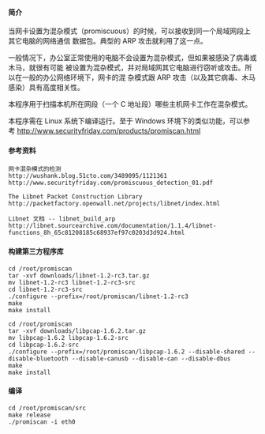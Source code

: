 #### 简介

当网卡设置为混杂模式（promiscuous）的时候，可以接收到同一个局域网段上其它电脑的网络通信
数据包。典型的 ARP 攻击就利用了这一点。

一般情况下，办公室正常使用的电脑不会设置为混杂模式，但如果被感染了病毒或木马，就很有可能
被设置为混杂模式，并对局域网其它电脑进行窃听或攻击。所以在一般的办公网络环境下，网卡的混
杂模式跟 ARP 攻击（以及其它病毒、木马感染）具有高度相关性。

本程序用于扫描本机所在网段（一个 C 地址段）哪些主机网卡工作在混杂模式。

本程序需在 Linux 系统下编译运行。至于 Windows 环境下的类似功能，可以参考 http://www.securityfriday.com/products/promiscan.html

#### 参考资料

	网卡混杂模式的检测
	http://wushank.blog.51cto.com/3489095/1121361
	http://www.securityfriday.com/promiscuous_detection_01.pdf

	The Libnet Packet Construction Library
	http://packetfactory.openwall.net/projects/libnet/index.html

	Libnet 文档 -- libnet_build_arp
	http://libnet.sourcearchive.com/documentation/1.1.4/libnet-functions_8h_65c81208185c68937ef97c0203d3d924.html

#### 构建第三方程序库

	cd /root/promiscan
	tar -xvf downloads/libnet-1.2-rc3.tar.gz
	mv libnet-1.2-rc3 libnet-1.2-rc3-src
	cd libnet-1.2-rc3-src
	./configure --prefix=/root/promiscan/libnet-1.2-rc3
	make
	make install

	cd /root/promiscan
	tar -xvf downloads/libpcap-1.6.2.tar.gz
	mv libpcap-1.6.2 libpcap-1.6.2-src
	cd libpcap-1.6.2-src
	./configure --prefix=/root/promiscan/libpcap-1.6.2 --disable-shared --disable-bluetooth --disable-canusb --disable-can --disable-dbus
	make
	make install

#### 编译

	cd /root/promiscan/src
	make release
	./promiscan -i eth0
